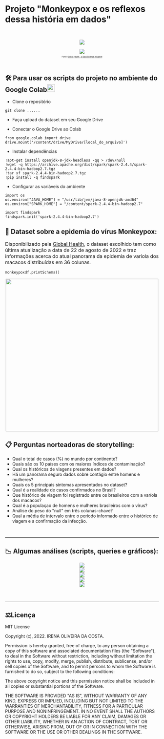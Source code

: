 # Projeto "Monkeypox e os reflexos dessa história em dados"
<br>
<p align="center">
<img src="http://img.shields.io/static/v1?label=STATUS&message=EM%20ANDAMENTO&color=GREEN&style=for-the-badge"/>
</p>

<div align="center">
<img src="https://github.com/irenacosta/monkeypoxPySpark/blob/main/img/confirmedmonkeypox.png" />
</div>
<p align="center" style="font-size: 6px">
Fonte: <a href="https://www.monkeypox.global.health/">Global Health - a Data Science Iniciative</a>
</p>
<br>


## 🛠️ Para usar os scripts do projeto no ambiente do Google Colab<img height="25" src="https://colab.research.google.com/img/colab_favicon_256px.png" />

- Clone o repositório
```
git clone ......
```

- Faça upload do dataset em seu Google Drive

- Conectar o Google Drive ao Colab
```
from google.colab import drive
drive.mount('/content/drive/MyDrive/[local_do_arquivo]')
```
- Instalar dependências
```
!apt-get install openjdk-8-jdk-headless -qq > /dev/null
!wget -q https://archive.apache.org/dist/spark/spark-2.4.4/spark-2.4.4-bin-hadoop2.7.tgz
!tar xf spark-2.4.4-bin-hadoop2.7.tgz
!pip install -q findspark
```
- Configurar as variáveis do ambiente
```
import os
os.environ["JAVA_HOME"] = "/usr/lib/jvm/java-8-openjdk-amd64"
os.environ["SPARK_HOME"] = "/content/spark-2.4.4-bin-hadoop2.7"

import findspark
findspark.init('spark-2.4.4-bin-hadoop2.7')
```

## 🔖 Dataset sobre a epidemia do vírus Monkeypox:

<p style="font-size: 16px">Disponibilizado pela <a href="https://www.monkeypox.global.health/">Global Health</a>, o dataset escolhido tem como última atualização a data de 22 de agosto de 2022 e traz informações acerca do atual panorama da epidemia de varíola dos macacos distribuídas em 36 colunas.</p>

```
monkeypoxdf.printSchema()
```

<div align="center">
<img src="https://github.com/irenacosta/monkeypoxPySpark/blob/main/img/monkeypoxschema.png" width="500px" height="500px"/>
</div>


## 📋 Perguntas norteadoras de storytelling:

<ol style="list-style: square;">
    <li>Qual o total de casos (%) no mundo por continente?</li>
    <li>Quais são os 10 países com os maiores índices de contaminação?</li>
    <li>Qual os históricos de viagens presentes em dados?</li>
    <li>Há um panorama seguro dados sobre contágio entre homens e mulheres?</li>
    <li>Quais os 5 principais sintomas apresentados no dataset?
    <li>Qual é a realidade de casos confirmados no Brasil?</li>
    <li>Que histórico de viagem foi registrado entre os brasileiros com a varíola dos macacos?</li>
    <li>Qual é a populaçao de homens e mulheres brasileiros com o vírus?</li>
    <li>Análise do peso do "null" em três colunas-chave?</li>
    <li>Qual a média de intervalo entre o período informado entre o histórico de viagem e a confirmação da infecção.
</ol>

<br>
<hr/>




## 📉 Algumas análises (scripts, queries e gráficos):
<div align="center">
  <img src="assets/img/monkeypox1.png" />
</div>

<div align="center">
<img src="assets/img/monkeypox2.png" />
</div>

<div align="center">
<img src="assets/img/monkeypox3.png" />
</div>

<div align="center">
<img src="assets/img/monkeypox4.png" />
</div>

<div align="center">
<img src="assets/img/monkeypox5.png" />
</div>

<br>
<br>
<hr/>

## ⚖️Licença
MIT License

Copyright (c), 2022. IRENA OLIVEIRA DA COSTA.

Permission is hereby granted, free of charge, to any person obtaining a copy of this software and associated documentation files (the "Software"), to deal
in the Software without restriction, including without limitation the rights to use, copy, modify, merge, publish, distribute, sublicense, and/or sell
copies of the Software, and to permit persons to whom the Software is furnished to do so, subject to the following conditions:

The above copyright notice and this permission notice shall be included in all copies or substantial portions of the Software.

THE SOFTWARE IS PROVIDED "AS IS", WITHOUT WARRANTY OF ANY KIND, EXPRESS OR IMPLIED, INCLUDING BUT NOT LIMITED TO THE WARRANTIES OF MERCHANTABILITY,
FITNESS FOR A PARTICULAR PURPOSE AND NONINFRINGEMENT. IN NO EVENT SHALL THE AUTHORS OR COPYRIGHT HOLDERS BE LIABLE FOR ANY CLAIM, DAMAGES OR OTHER
LIABILITY, WHETHER IN AN ACTION OF CONTRACT, TORT OR OTHERWISE, ARISING FROM, OUT OF OR IN CONNECTION WITH THE SOFTWARE OR THE USE OR OTHER DEALINGS IN THE
SOFTWARE.

<br>

